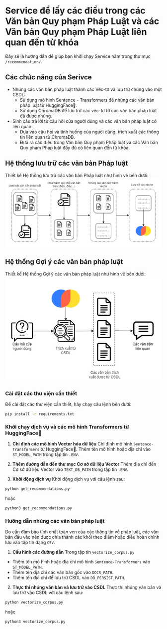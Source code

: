 # Service để lấy các điều trong các Văn bản Quy phạm Pháp Luật và các Văn bản Quy phạm Pháp Luật liên quan đến từ khóa

Đây sẽ là hướng dẫn để giúp bạn khởi chạy Service nằm trong thư mục `/recommendation/`.

## Các chức năng của Serivce 
- Nhúng các văn bản pháp luật thành các Véc-tơ và lưu trữ chúng vào một CSDL:
    - Sử dụng mô hình Sentence - Transformers để nhúng các văn bản pháp luật từ HuggingFace🤗.
    - Sử dụng ChromaDB để lưu trữ các véc-tơ từ các văn bản pháp luật đã được nhúng.
- Sinh câu trả lời từ câu hỏi của người dùng và các văn bản pháp luật có liên quan:
    - Dựa vào câu hỏi và tình huống của người dùng, trích xuất các thông tin liên quan từ ChromaDB.
    - Đưa ra các điều trong Văn bản Quy phạm Pháp luật và các Văn bản Quy phạm Pháp luật đầy đủ có liên quan đến từ khóa.

## Hệ thống lưu trữ các văn bản Pháp luật
Thiết kế Hệ thống lưu trữ các văn bản Pháp luật như hình vẽ bên dưới:
![Kiến trúc hệ thống lưu trữ các văn bản Pháp luật](./rag_flow.png)

## Hệ thống Gợi ý các văn bản pháp luật
Thiết kế Hệ thống Gợi ý các văn bản pháp luật như hình vẽ bên dưới:
![Kiến trúc hệ thống Gợi ý các văn bản pháp luật](./recommendations.png)

### Cài đặt các thư viện cần thiết

Để cài đặt các thư viện cần thiết, hãy chạy câu lệnh bên dưới:

```bash
pip install -r requirements.txt
```

### Khởi chạy dịch vụ và các mô hình Transformers từ HuggingFace🤗

1. **Chỉ định các mô hình Vector hóa dữ liệu**
   Chỉ định mô hình `Sentence-Transformers` từ HuggingFace🤗.
   Thêm tên mô hình hoặc địa chỉ vào `ST_MODEL_PATH` trong tập tin `.ENV`.

2. **Thêm đường dẫn đến thư mục Cơ sở dữ liệu Vector**
   Thêm địa chỉ đến Cơ sở dữ liệu Vector vào `TEXT_DB_PATH` trong tập tin `.ENV`.

3. **Khởi động dịch vụ**
   Khởi động dịch vụ với câu lệnh sau:

```bash
python get_recommendations.py
```

hoặc

```bash
python3 get_recommendations.py
```
### Hướng dẫn nhúng các văn bản pháp luật
Do cần đảm bảo tính chất toàn vẹn của các thông tin về pháp luật, các văn bản đầu vào nên được chia thành các khối theo điểm hoặc điều hoàn chỉnh lưu vào tập tin dạng `CSV`.
1. **Cấu hình các đường dẫn**
Trong tập tin `vectorize_corpus.py`
- Thêm tên mô hình hoặc địa chỉ mô hình `Sentence-Transformers` vào `ST_MODEL_PATH`.
- Thêm tên địa chỉ các văn bản gốc vào `DOCS_PATH`.
- Thêm tên địa chỉ để lưu trữ CSDL vào `DB_PERSIST_PATH`.
2. **Thực thi nhúng văn bản và lưu trữ vào CSDL**
Thực thi nhúng văn bản và lưu trữ vào CSDL với câu lệnh sau:
```bash
python vectorize_corpus.py
```
hoặc
```bash
python3 vectorize_corpus.py
```